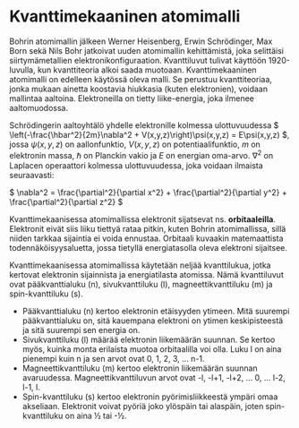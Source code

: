 # Kvanttimekaaninen atomimalli

Bohrin atomimallin jälkeen Werner Heisenberg, Erwin Schrödinger, Max Born sekä Nils Bohr jatkoivat uuden atomimallin kehittämistä, joka selittäisi siirtymämetallien elektronikonfiguraation. Kvanttiluvut tulivat käyttöön 1920-luvulla, kun kvanttiteoria alkoi saada muotoaan. Kvanttimekaaninen atomimalli on edelleen käytössä oleva malli. Se perustuu kvanttiteoriaa, jonka mukaan ainetta koostavia hiukkasia (kuten elektronien), voidaan mallintaa aaltoina. Elektroneilla on tietty liike-energia, joka ilmenee aaltomuodossa.

Schrödingerin aaltoyhtälö yhdelle elektronille kolmessa ulottuvuudessa
$ \left(-\frac{\hbar^2}{2m}\nabla^2 + V(x,y,z)\right)\psi(x,y,z) = E\psi(x,y,z) $, jossa
$\psi(x,y,z)$ on aallonfunktio, $V(x,y,z)$ on potentiaalifunktio, $m$ on elektronin massa, $\hbar$ on Planckin vakio ja $E$ on energian oma-arvo. $\nabla^2$ on Laplacen operaattori kolmessa ulottuvuudessa, joka voidaan ilmaista seuraavasti:

$ \nabla^2 = \frac{\partial^2}{\partial x^2} + \frac{\partial^2}{\partial y^2} + \frac{\partial^2}{\partial z^2} $

Kvanttimekaanisessa atomimallissa elektronit sijatsevat ns. **orbitaaleilla**. Elektronit eivät siis liiku tiettyä rataa pitkin, kuten Bohrin atomimallissa, sillä niiden tarkkaa sijaintia ei voida ennustaa. Orbitaali kuvaakin matemaattista todennäköisyysaluetta, jossa tietyllä energiatasolla oleva elektroni sijaitsee. 

Kvanttimekaanisessa atomimallissa käytetään neljää kvanttilukua, jotka kertovat elektronin sijainnista ja energiatilasta atomissa. Nämä kvanttiluvut ovat pääkvanttialuku (n), sivukvanttiluku (l), magneettikvanttiluku (m) ja spin-kvanttiluku (s).
- Pääkvanttialuku (n) kertoo elektronin etäisyyden ytimeen. Mitä suurempi pääkvanttialuku on, sitä kauempana elektroni on ytimen keskipisteestä ja sitä suurempi sen energia on.
- Sivukvanttiluku (l) määrää elektronin liikemäärän suunnan. Se kertoo myös, kuinka monta erilaista muotoa orbitaalilla voi olla. Luku l on aina pienempi kuin n ja sen arvot ovat 0, 1, 2, 3, ... n-1.
- Magneettikvanttiluku (m) kertoo elektronin liikemäärän suunnan avaruudessa. Magneettikvanttiluvun arvot ovat -l, -l+1, -l+2, ... 0, ... l-2, l-1, l.
- Spin-kvanttiluku (s) kertoo elektronin pyörimisliikkeestä ympäri omaa akseliaan. Elektronit voivat pyöriä joko ylöspäin tai alaspäin, joten spin-kvanttiluku on aina ½ tai -½.